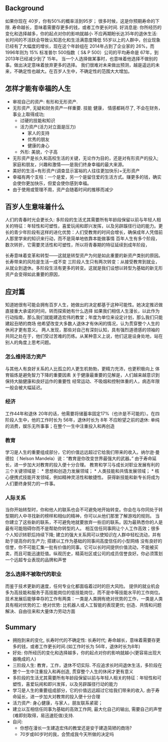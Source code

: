 ## Background

如果你现在 40岁，你有50%的概率活到95岁； 很多时候，这是你预期寿命的下限. 
寿命越长，意味着需要存更多的钱，或者工作更长时间.
好消息是: 你所经历的变化和选择越多，你的起点对你的影响就越小
不应再期盼长达35年的退休生活: 长时间的不活跃会导致认知恶化和生活满意度降低
55岁以上的人群中，创业现象已经有了大幅度的增长，现在这个年龄组在 2014年占到了企业家的 26%，而 1996年则为 15%
标准普尔 500指数（ S& P 500）公司的平均寿命是 67年，到 2013年已经减少到了 15年。
当一个人选择做某事时，也意味着他选择不做别的事。做出决定意味着放弃更多的选择。
我们很难对未来做出预测，越是遥远的未来，不确定性也越大。在百岁人生中，不确定性的范围大大增加。

## 怎样才能有幸福的人生

*  审视自己的资产: 有形和无形资产. 
*  无形资产, 无疑和财务资产一样重要. 技能 健康， 情感都耗尽了, 不会在财务，事业上取得成功; 
    +  过硬的技能和知识
    +  活力资产(活力对立面是压力)
        +  家人的支持
        +  优秀的朋友
        +  健康的身心
    +  外形: 美貌，个子高
*  无形资产是长久和高校生活的关键，无论作为目的，还是对有形资产的投入; 家庭和朋友，兴趣和激情——是我们终身幸福的最大来源。
*  美好的生活=有形资产(调查显示富裕的人往往更加快乐)+无形资产
*  幸福有两个支柱：一个是爱，另一个是留住爱的生活方式。赚更多的钱，确实会使你更加快乐，但爱会使你感到幸福。
*  由于使用或管理不周，资产会随着时间的推移而减少

## 百岁人生意味着什么

人们的青春时光会更长久: 多阶段的生活尤其需要所有年龄段保留以前与年轻人相关的特征：年轻性和可塑性，喜爱玩闹和即兴发挥，以及另辟蹊径行动的能力。更长的青少年阶段有这样的进化优势：人们受教育的时间会增长，确保成年人凭借前人那里学来的知识来行动，而不是简单地依靠本能做事情
百年人生有多个阶段，数次转折，它需要灵活性和可塑性，所以将青春期的特征延续到成年阶段，

长寿意味着变革和转型——这就是转型资产为何是如此重要的新资产类别的原因。
长寿带来的风险是生活一成不变
三阶段人生只有两次转变：从接受教育到就业，从就业到退休。多阶段生活有更多的转变。这就是我们设想以转型为基础的新无形资产会变得如此重要的原因，


## 应对篇

知道她很有可能会拥有百岁人生，她做出的决定都基于这种可能性。她决定推迟做直接重大承诺的时间，转而探索她有什么选择
如果我们相信人生漫长，以此作为行动指南，那么我们就能建造宏伟的教堂；年度为单位来设定计划，那么我们只能建起丑陋的商场
他希望改变大多数人退休才有休闲的情况，认为贯穿整个人生的休闲才更有意义。
两人发现，那些对自己有深刻认知，具有强烈道德感的领袖的共同之处在于，他们受过苦难的历练。从某种意义上说，他们这是设身处地，站在别人的角度上思考问题。

### 怎么维持活力资产

与其他人有良好关系的人比孤立的人更生机勃勃，更精力充沛，也更积极向上
体育锻炼是避免智力下降的重要因素
关于健康最重要的见解是，人们越来越意识到保持大脑健康和良好运作的重要性
经常运动、不吸烟和控制体重的人，病态年限一般会被大幅延迟。

### 经济

工作44年和退休 20年的话，他需要将储蓄率固定17%（也许是不可能的）。在四阶段人生中，他的工作时长为 56年，退休时长为 8年
不应盼望之前的退休: 单纯的消费，娱乐无所事事；在整个一生中注重投入和再创造

### 教育

学习是人生的重要组成部分，它的价值远远超过它给我们带来的收入。纳尔逊·曼德拉（ Nelson Mandela）说：“教育是你改变世界最强大的武器。”
由于寿命延长，进一步加大对教育的投入便十分合理。
教育和学习与成长对职业发展有利的三个关键领域是：
    *  思想和创造力发展领域；
    *  人类技能和共情发展领域；
    *  核心便携式技能开发领域，例如精神灵活性和敏捷性。
获得新技能和新专长将成为人们要终身努力的一件事。

### 人际关系

当你开始转型时，你和他人的联系也会不可避免地开始转变。你会在与你同处于转型期的人中寻找新的榜样和相似的精神，你可以从他们那里了解游戏的规则。 当你建立了这些新的联系，不可避免地就要放弃一些旧的联系。因为最熟悉你的人是最有可能阻碍你而不是帮助你转型的人。
相互信任同事网让个人工作高效；很多个人知识转职后持续下降; 建立的强大关系网可以使知识在人群中轻松流动，并有助于提高你的生产力; 搭建以工作为基础的同事间高度信任的小型网络
没有良好的信誉，你不可能汇集一批有价值的同事。它可以长时间提供价值流动，不能被买卖，而且可能迅速贬值。纵观历史，精英社区或公司的成员信誉良好。你必须策划一个远超专业表现的品牌和声誉

### 怎么选择不被取代的职业

而鉴于技术更新的速度，任何专业化都面临着过时的巨大风险。
提供的就业机会多为高技能和服务于高技能岗位的低技能岗位，而不是中等技能水平的工作岗位。
技术发展后能够幸存的工作有两类：一类是人类拥有绝对优势的工作，一类是人类具有相对优势的工: 绝对优势: 比机器人或人工智能的表现更优;  创造、共情和问题解决、自由往来和大量体力劳动方面  

## Summary


*  拥抱到来的变化, 长寿时代的不确定性: 长寿时代; 寿命越长，意味着需要存更多的钱，或者工作更长时间.(如工作时长为 56年，退休时长为8年)
*  好处: 你所经历的变化和选择越多，你的起点对你的影响就越小(更容易出现大器晚成的人)
*  三阶段人生: 教育，工作，退休不切实际. 不应追求长时间退休生活，多阶段在整个一生中注重投入和再创造, 贯穿整个人生的休闲才更有意义
*  多阶段的生活尤其需要所有年龄段保留以前与年轻人相关的特征：年轻性和可塑性，喜爱玩闹和即兴发挥，以及另辟蹊径行动的能力
*  学习是人生的重要组成部分，它的价值远远超过它给我们带来的收入. 由于寿命延长，进一步加大对教育的投入便十分合理
*  活力资产: 身心健康，与家人，朋友联系紧密； 
*  建立以互相信任同事为基础的高效工作网, 最大化自己的输出, 需要自己的声誉(难即刻取得，易迅速贬值)支持. 
*  自问:
    +  你想在漫长一生建造宏伟的教堂还是安于建造简陋的商场?
    +  70岁或80岁时的我，会赞成我今天所做的决定吗









